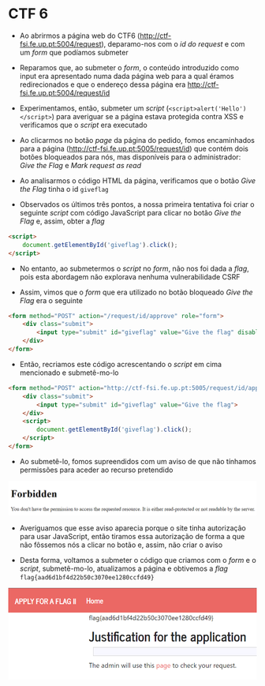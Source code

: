 # CTF 6

* Ao abrirmos a página web do CTF6 (http://ctf-fsi.fe.up.pt:5004/request), deparamo-nos com o *id do request* e com um *form* que podíamos submeter

* Reparamos que, ao submeter o *form*, o conteúdo introduzido como input era apresentado numa dada página web para a qual éramos redirecionados e que o endereço dessa página era http://ctf-fsi.fe.up.pt:5004/request/id

* Experimentamos, então, submeter um *script* (`<script>alert('Hello')</script>`) para averiguar se a página estava protegida contra XSS e verificamos que o *script* era executado 

* Ao clicarmos no botão *page* da página do pedido, fomos encaminhados para a página (http://ctf-fsi.fe.up.pt:5005/request/id) que contém dois botões bloqueados para nós, mas disponíveis para o administrador: *Give the Flag* e *Mark request as read* 

* Ao analisarmos o código HTML da página, verificamos que o botão *Give the Flag* tinha o id `giveflag`

* Observados os últimos três pontos, a nossa primeira tentativa foi criar o seguinte *script* com código JavaScript para clicar no botão *Give the Flag* e, assim, obter a *flag*

```html
<script>
    document.getElementById('giveflag').click();
</script>
```

* No entanto, ao submetermos o *script* no *form*, não nos foi dada a *flag*, pois esta abordagem não explorava nenhuma vulnerabilidade CSRF

* Assim, vimos que o *form* que era utilizado no botão bloqueado *Give the Flag* era o seguinte

```html
<form method="POST" action="/request/id/approve" role="form">
    <div class="submit">
        <input type="submit" id="giveflag" value="Give the flag" disabled="">
    </div>
</form>
``` 

* Então, recriamos este código acrescentando o *script* em cima mencionado e submetê-mo-lo

```html	
<form method="POST" action="http://ctf-fsi.fe.up.pt:5005/request/id/approve" role="form" hidden>
    <div class="submit">
        <input type="submit" id="giveflag" value="Give the flag">
    </div>
    <script>
        document.getElementById('giveflag').click();
    </script>
</form>
```
* Ao submetê-lo, fomos supreendidos com um aviso de que não tínhamos permissões para aceder ao recurso pretendido 

![Forbidden](/images/logbook6-forbidden.png)

* Averiguamos que esse aviso aparecia porque o site tinha autorização para usar JavaScript, então tiramos essa autorização de forma a que não fôssemos nós a clicar no botão e, assim, não criar o aviso

* Desta forma, voltamos a submeter o código que criamos com o *form* e o *script*, submetê-mo-lo, atualizamos a página e obtivemos a *flag* ```flag{aad6d1bf4d22b50c3070ee1280ccfd49}```	

![Flag](/images/logbook6-flag.png)